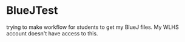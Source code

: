 # BlueJTest
trying to make workflow for students to get my BlueJ files. My WLHS account doesn't have access to this.
